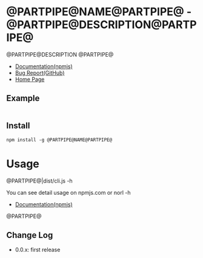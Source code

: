 # @PARTPIPE@NAME@PARTPIPE@ - @PARTPIPE@DESCRIPTION@PARTPIPE@

@PARTPIPE@DESCRIPTION
@PARTPIPE@

- [Documentation(npmjs)](https://www.npmjs.com/@PARTPIPE@NAME@PARTPIPE@)
- [Bug Report(GitHub)](https://github.com/kssfilo/@PARTPIPE@NAME@PARTPIPE@)
- [Home Page](https://kanasys.com/gtech/)

## Example

```
```

## Install

```
npm install -g @PARTPIPE@NAME@PARTPIPE@ 
```
# Usage

@PARTPIPE@|dist/cli.js -h

You can see detail usage on npmjs.com or norl -h 

- [Documentation(npmjs)](https://www.npmjs.com/package/norl)

@PARTPIPE@

## Change Log

- 0.0.x: first release

